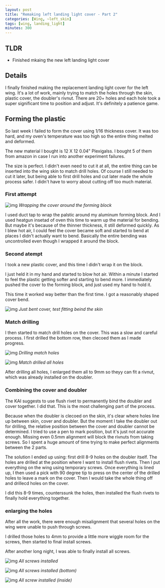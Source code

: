 ```yaml
---
layout: post
title: "Remaking left landing light cover - Part 2"
categories: [Wing, ~left_skin]
tags: [wing, landing_light]
minutes: 300
---
```


## TLDR

- Finished mkaing the new left landing light cover

## Details

I finally finished making the replacement landing light cover for the left wing. It's a lot of work, mainly trying to match the holes through the skin, plastic cover, the doubler's rivnut. There are 20+ holes and each hole took a super significant time to position and adjust. It's definitely a patience game.

## Forming the plastic

So last week I failed to form the cover using 1/16 thickness cover. It was too hard, and my oven's temperature was too high so the entire thing melted and deformed.

The new material I bought is 12 X 12 0.04" Plexigalss. I bought 5 of them from amazon in case I run into another experiment failures.

The size is perfect. I didn't even need to cut it at all, the entire thing can be inserted into the wing skin to match drill holes. Of course I still needed to cut it later, but being able to first drill holes and cut later made the whole process safer. I didn't have to worry about cutting off too much material.

### First attempt

![img](https://lh3.googleusercontent.com/pw/AP1GczPhCPVw64bVfidEoL0Mb7HPXbH2WdNo3oK_mCK-iu90BOM2qEqBN3S_6p55LtKWM4OYrlmghj7G9-D5INWKqInNC7BiDBn1s04zHikL4hkU_GNNVjV9x3CqES56uQ8YMEl6D5bj16vFhl2uNl6MNHASuA=w4080-h3072-s-no-gm?authuser=0)
_Wrapping the cover around the forming block_

I used duct tap to wrap the palstic around my aluminum forming block. And I used heatgun insetad of oven this time to warm up the material for bending. But maybe it's because of the thinner thickness, it still deformed quickly. As I blew hot air, I could feel the cover became soft and started to bend at places I didn't actually want to bend. Basically the entire bending was uncontrolled even though I wrapped it around the block.

### Second atempt

I took a new plastic cover, and this time I didn't wrap it on the block.

I just held it in my hand and started to blow hot air. Within a minute I started to feel the plastic getting softer and starting to bend more. I immediately pushed the cover to the forming block, and just used my hand to hold it.

This time it worked way better than the first time. I got a reasonably shaped cover bend.

![img](https://lh3.googleusercontent.com/pw/AP1GczMtWOWf25ISHKiA1LlruAcg9KKNAV0M4U3QM_C6WkjavmH6p8WF8AUZheZW3a0yseZTYud4cjb7YfqW5kBm_ZskzuQdTRyUX77tGpoID1UjOCNWG2u5bBLrd7HGPjUM0KzTvtAfsqCBd4CJ4Q8sky-Q4w=w4080-h3072-s-no-gm?authuser=0)
_Just bent cover, test fitting beind the skin_

### Match drilling

I then started to match drill holes on the cover. This was a slow and careful process. I first drilled the bottom row, then clecoed them as I made progress.

![img](https://lh3.googleusercontent.com/pw/AP1GczMuTV0xQr-8b7HMxPI_wGAbN0xktX1mASMRAVHfCkmEYxb1wKdc0_hCb65NTTES662qqL6zMCyKiIYE3AUryqs-ZhrgYgJ-uufzedpIKy2JkD00MCFulm_zxZcuwWm73THqQHPr-67YE6fvoUFN20RzYA=w4080-h3072-s-no-gm?authuser=0)
_Drilling match holes_

![img](https://lh3.googleusercontent.com/pw/AP1GczPkGc8T3Js8YRFRN5sEnJOEJjhSfyuz3oaDmDzrKdyNIZkxNIjtXjrWVbBG-_V47faesQ9cqd1DGKV3X4Nop9GcL9VlfFo2PHQ4zh24EdpREn44Ey8YBCEbV-_6eqfg0nrSON4Z_zQxw0xujAqPdaGJIw=w4080-h3072-s-no-gm?authuser=0)
_Match drilled all holes_

After drilling all holes, I enlarged them all to 9mm so theyy can fit a rivnut, which was already installed on the doubler.

### Combining the cover and doubler

The KAI suggests to use flush rivet to permanently bind the doubler and cover together. I did that. This is the most challenging part of the process.

Because when the doubler is clecoed on the skin, it's clear where holes line up between skin, cover and doubler. But the moment I take the doubler out for drilling, the relative position between the cover and doubler cannot be determined. I tried to use a pen to mark position, but it's just not accurate enough. Missing even 0.5mm alignment will block the rivnuts from taking screws. So I spent a huge amount of time trying to make perfect alignments between the 2 parts.

The solution I ended up using: first drill 8-9 holes on the doubler itself. The holes are drilled at the position where I want to install flush rivets. Then I put everything on the wing using temporary screws. Once everything is lined up, I then used a pick with 90 degree tip to press on the center of the drilled holes to leave a mark on the cover. Then I would take the whole thing off and drillecd holes on the cover.

I did this 8-9 times, counterssunk the holes, then installed the flush rivets to finally hold everything together.

### enlarging the holes

After all the work, there were enough misalignment that several holes on the wing were unable to push through screws.

I drilled those holes to 4mm to provide a little more wiggle room for the screws, then started to final install screws.

After another long night, I was able to finally install all screws.

![img](https://lh3.googleusercontent.com/pw/AP1GczPELPjPVQiOx03dVtIW9F92EEcoDHtGRm4MFZ9wufNcoX6gNK7z2-OMgFLaYzTXTTYrWFIubRRqF--QqM21PSEyixLGJ7VZTXU3jQkII7XqMeQztQQhViTmKSwfzJhjBeui8LHEoxcau6kd-VCf59c_IA=w4080-h3072-s-no-gm?authuser=0)
_All screws installed_

![img](https://lh3.googleusercontent.com/pw/AP1GczOvxsrXFiYfK2vi8uB7ilL7EJzGaxeHJ8iJN8LrwBtxEp1Sy4Jt_yhaHYWVDMQhLnz2srGok2K1XklcDtEQr01UvZipFDX8AlqXo0nLXulXz-3a79CNlQZjDnN_fP0u_YFm0vBqAQbVathbt_M_9NTYWw=w4080-h3072-s-no-gm?authuser=0)
_All screws installed (bottom)_

![img](https://lh3.googleusercontent.com/pw/AP1GczMjHk6kN5LLuwLkPGhn5NukgY5_kiai3QXrhfdfhePEXh_rna2mA5U6fC6qJIda49uIrx1uNkOS-idMnaop8clZp8tNq7sECuLPtziIdN5iSRWmwggJMnoU7d_XCetVZAt6Uprv3LzvjKHdpHdVBlP39g=w4080-h3072-s-no-gm?authuser=0)
_All screw installed (inside)_

